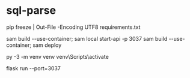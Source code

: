 # sql-parse

pip freeze | Out-File -Encoding UTF8 requirements.txt

sam build --use-container; sam local start-api -p 3037
sam build --use-container; sam deploy

py -3 -m venv venv
venv\Scripts\activate

flask run --port=3037
